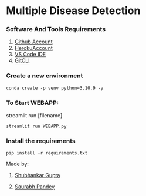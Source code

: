 # Multiple Disease Detection

### Software And Tools Requirements

1. [Github Account](https://github.com)
2. [HerokuAccount](https://www.heroku.com)
3. [VS Code IDE](https://code.visualstudio.com)
4. [GitCLI](https://git-scm.com/book/en/v2/Getting-Started-The-Command-Line)

### Create a new environment

```
conda create -p venv python=3.10.9 -y
```
### To Start WEBAPP:

streamlit run [filename]
```
streamlit run WEBAPP.py
```

### Install the requirements

```
pip install -r requirements.txt
```

Made by:

1) [Shubhankar Gupta](https://github.com/Shubhankargupta691)

2) [Saurabh Pandey](https://github.com/saurabhpandey20)
